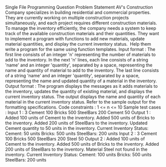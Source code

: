 Single File Programming Question
Problem Statement
AV's Construction Company specializes in building residential and commercial properties. They are currently working on multiple construction projects simultaneously, and each project requires different construction materials.
To manage the inventory efficiently, the company needs a system to keep track of the available construction materials and their quantities. They want to implement a program with functions to add new materials, update material quantities, and display the current inventory status. 
Help them write a program for the same using function templates.
Input format :
The first line consists of an integer 'n' representing the number of materials to add to the inventory.
In the next 'n' lines, each line consists of a string 'name' and an integer 'quantity', separated by a space, representing the name and quantity of material to add to the inventory.
The last line consists of a string 'name' and an integer 'quantity', separated by a space, representing the name and updated quantity of a material in the inventory.
Output format :
The program displays the messages as it adds materials to the inventory, updates the quantity of existing material, and displays the current inventory status.
The output displays the name and quantity of each material in the current inventory status.
Refer to the sample output for the formatting specifications.
Code constraints :
1 <= n <= 10
Sample test cases :
Input 1 :
3 Cement 100 Bricks 500 SteelBars 200 Cement 50
Output 1 :
Added 100 units of Cement to the inventory. Added 500 units of Bricks to the inventory. Added 200 units of SteelBars to the inventory. Updated Cement quantity to 50 units in the inventory. Current Inventory Status: Cement: 50 units Bricks: 500 units SteelBars: 200 units
Input 2 :
3 Cement 100 Bricks 500 SteelBars 200 Steel 50
Output 2 :
Added 100 units of Cement to the inventory. Added 500 units of Bricks to the inventory. Added 200 units of SteelBars to the inventory. Material Steel not found in the inventory. Current Inventory Status: Cement: 100 units Bricks: 500 units SteelBars: 200 units
